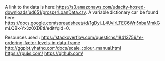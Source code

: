 A link to the data is here: https://s3.amazonaws.com/udacity-hosted-downloads/ud651/prosperLoanData.csv.
A variable dictionary can be found here: https://docs.google.com/spreadsheets/d/1gDyi_L4UvIrLTEC6Wri5nbaMmkGmLQBk-Yx3z0XDEtI/edit#gid=0.

Resources used :
https://stackoverflow.com/questions/18413756/re-ordering-factor-levels-in-data-frame
http://ggplot.yhathq.com/docs/scale_colour_manual.html
https://rpubs.com/
https://github.com/